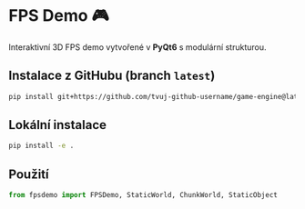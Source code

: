 # FPS Demo 🎮

Interaktivní 3D FPS demo vytvořené v **PyQt6** s modulární strukturou.

## Instalace z GitHubu (branch `latest`)
```bash
pip install git+https://github.com/tvuj-github-username/game-engine@latest
```

## Lokální instalace
```bash
pip install -e .
```

## Použití
```python
from fpsdemo import FPSDemo, StaticWorld, ChunkWorld, StaticObject
```

